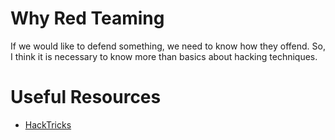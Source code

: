 # Why Red Teaming
If we would like to defend something, we need to know how they offend. So, I think it is necessary to know more than basics about hacking techniques.

# Useful Resources
- [HackTricks](https://github.com/carlospolop/hacktricks)
